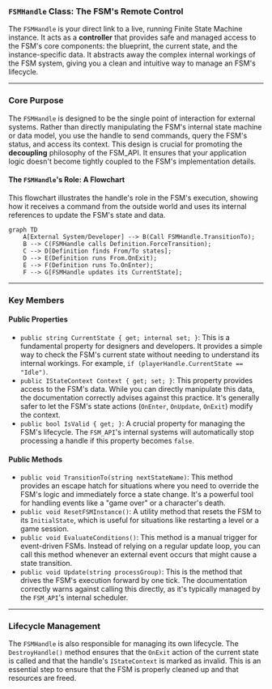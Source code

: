 ### `FSMHandle` Class: The FSM's Remote Control

The `FSMHandle` is your direct link to a live, running Finite State Machine instance. It acts as a **controller** that provides safe and managed access to the FSM's core components: the blueprint, the current state, and the instance-specific data. It abstracts away the complex internal workings of the FSM system, giving you a clean and intuitive way to manage an FSM's lifecycle.

-----

### Core Purpose

The `FSMHandle` is designed to be the single point of interaction for external systems. Rather than directly manipulating the FSM's internal state machine or data model, you use the handle to send commands, query the FSM's status, and access its context. This design is crucial for promoting the **decoupling** philosophy of the FSM\_API. It ensures that your application logic doesn't become tightly coupled to the FSM's implementation details.

#### The `FSMHandle`'s Role: A Flowchart

This flowchart illustrates the handle's role in the FSM's execution, showing how it receives a command from the outside world and uses its internal references to update the FSM's state and data.

```mermaid
graph TD
    A[External System/Developer] --> B(Call FSMHandle.TransitionTo);
    B --> C(FSMHandle calls Definition.ForceTransition);
    C --> D[Definition finds From/To states];
    D --> E(Definition runs From.OnExit);
    E --> F(Definition runs To.OnEnter);
    F --> G[FSMHandle updates its CurrentState];
```

-----

### Key Members

#### Public Properties

  * `public string CurrentState { get; internal set; }`: This is a fundamental property for designers and developers. It provides a simple way to check the FSM's current state without needing to understand its internal workings. For example, `if (playerHandle.CurrentState == "Idle")`.
  * `public IStateContext Context { get; set; }`: This property provides access to the FSM's data. While you can directly manipulate this data, the documentation correctly advises against this practice. It's generally safer to let the FSM's state actions (`OnEnter`, `OnUpdate`, `OnExit`) modify the context.
  * `public bool IsValid { get; }`: A crucial property for managing the FSM's lifecycle. The `FSM_API`'s internal systems will automatically stop processing a handle if this property becomes `false`.

#### Public Methods

  * `public void TransitionTo(string nextStateName)`: This method provides an escape hatch for situations where you need to override the FSM's logic and immediately force a state change. It's a powerful tool for handling events like a "game over" or a character's death.
  * `public void ResetFSMInstance()`: A utility method that resets the FSM to its `InitialState`, which is useful for situations like restarting a level or a game session.
  * `public void EvaluateConditions()`: This method is a manual trigger for event-driven FSMs. Instead of relying on a regular update loop, you can call this method whenever an external event occurs that might cause a state transition.
  * `public void Update(string processGroup)`: This is the method that drives the FSM's execution forward by one tick. The documentation correctly warns against calling this directly, as it's typically managed by the `FSM_API`'s internal scheduler.

-----

### Lifecycle Management

The `FSMHandle` is also responsible for managing its own lifecycle. The `DestroyHandle()` method ensures that the `OnExit` action of the current state is called and that the handle's `IStateContext` is marked as invalid. This is an essential step to ensure that the FSM is properly cleaned up and that resources are freed.
